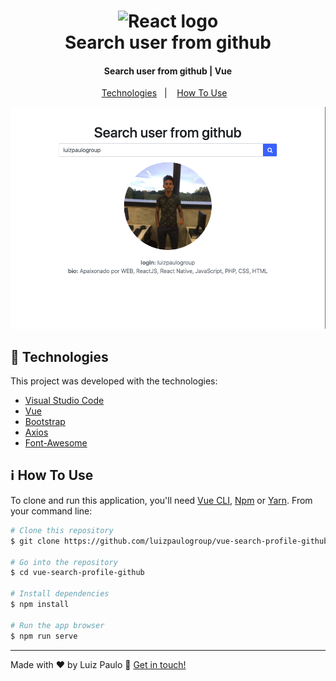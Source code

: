 <h1 align="center">
    <img alt="React logo" width="50px" height="50px" src="https://github.com/luizpaulogroup/github-readme/blob/master/images/vue.png" />
    <br>
    Search user from github
</h1>

<h4 align="center">Search user from github | Vue</h4>

<p align="center">
  <a href="#rocket-technologies">Technologies</a>&nbsp;&nbsp;&nbsp;|&nbsp;&nbsp;&nbsp;
  <a href="#information_source-how-to-use">How To Use</a>&nbsp;&nbsp;&nbsp;
</p>

<p align="center"><img src="https://github.com/luizpaulogroup/vue-search-profile-github/blob/master/src/assets/1.png" /></p>

## :rocket: Technologies

This project was developed with the technologies:

-  [Visual Studio Code](https://code.visualstudio.com/)
-  [Vue](https://vuejs.org/)
-  [Bootstrap](https://getbootstrap.com/)
-  [Axios](https://github.com/axios/axios)
-  [Font-Awesome](https://fontawesome.com/)

## :information_source: How To Use

To clone and run this application, you'll need [Vue CLI](https://cli.vuejs.org/), [Npm](https://www.npmjs.com/get-npm) or [Yarn](https://yarnpkg.com/). From your command line:

```bash
# Clone this repository
$ git clone https://github.com/luizpaulogroup/vue-search-profile-github

# Go into the repository
$ cd vue-search-profile-github

# Install dependencies
$ npm install

# Run the app browser
$ npm run serve

```

---

Made with :heart: by Luiz Paulo :wave: [Get in touch!](https://www.linkedin.com/in/luizpaulogroup/)
